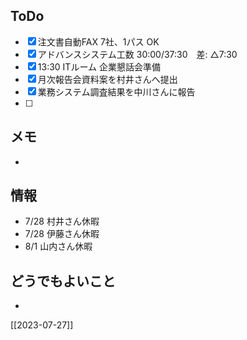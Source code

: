 ## ToDo
- [x] 注文書自動FAX 7社、1パス OK
- [x] アドバンスシステム工数 30:00/37:30　差: △7:30
- [x] 13:30 ITルーム 企業懇話会準備
- [x] 月次報告会資料案を村井さんへ提出
- [x] 業務システム調査結果を中川さんに報告
- [ ] 


## メモ
- 


## 情報
- 7/28 村井さん休暇
- 7/28 伊藤さん休暇
- 8/1 山内さん休暇


## どうでもよいこと
- 


[[2023-07-27]]

